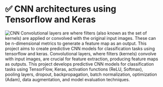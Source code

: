 # ✅️ CNN architectures using Tensorflow and Keras
![CNN](https://images.prismic.io/encord/52bcd8ad-b25a-4225-ba5d-6b3f6a97e424_CNN+timeline.png?auto=compress,format)
Convolutional layers are where filters (also known as the set of kernels) are applied or convolved with the original input images. These can be n-dimensional metrics to generate a feature map as an output.
This project aims to create predictive CNN models for classification tasks using tensorflow and keras. Convolutional layers, where filters (kernels) convolve with input images, are crucial for feature extraction, producing feature maps as outputs. This project develops predictive CNN models for classification tasks using TensorFlow, Keras, activation functions (ReLU, Softmax), pooling layers, dropout, backpropagation, batch normalization, optimization (Adam), data augmentation, and model evaluation techniques.

